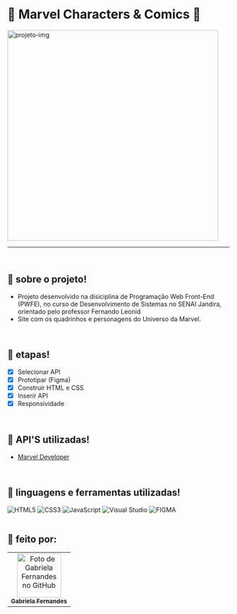 # 🦋 Marvel Characters & Comics 🦋

<img width="478" alt="projeto-img" src="https://github.com/gabfernandes8/marvel-pwfe-api/assets/124157058/924d88d4-fa3a-43b4-bb26-48f3d2235933">

---
<br>

## 🦋 sobre o projeto!
- Projeto desenvolvido na disiciplina de Programação Web Front-End (PWFE), no curso de Desenvolvimento de Sistemas no SENAI Jandira, orientado pelo professor Fernando Leonid
- Site com os quadrinhos e personagens do Universo da Marvel.

<br>

## 🦋 etapas!

- [x] Selecionar API
- [x] Prototipar (Figma)
- [x] Construir HTML e CSS
- [x] Inserir API
- [x] Responsividade

<br>

## 🦋 API'S utilizadas!

- [Marvel Developer](https://developer.marvel.com/)

<br>

## 🦋 linguagens e ferramentas utilizadas!

<div>
  <img src="https://img.shields.io/badge/html5-E23636.svg?style=for-the-badge&logo=html5&logoColor=000" alt="HTML5">
  <img src="https://img.shields.io/badge/css3-E23636.svg?style=for-the-badge&logo=css3&logoColor=000" alt="CSS3">
  <img src="https://img.shields.io/badge/javascript-E23636.svg?style=for-the-badge&logo=javascript&logoColor=000" alt="JavaScript">
  <img src="https://img.shields.io/badge/Visual%20Studio-E23636.svg?style=for-the-badge&logo=visual-studio&logoColor=000" alt="Visual Studio">
  <img src="https://img.shields.io/badge/figma-E23636.svg?style=for-the-badge&logo=figma&logoColor=000" alt="FIGMA">
</div>

<br>

## 🦋 feito por:

<table>
  <tr>
    <td align="center">
      <a href="https://github.com/gabfernandes8">
        <img src="https://avatars.githubusercontent.com/gabfernandes8" width="100px;" alt="Foto de Gabriela Fernandes no GitHub"/><br>
        <sub>
          <b>Gabriela Fernandes</b>
        </sub>
      </a>
    </td>
  </tr>   
</table>
